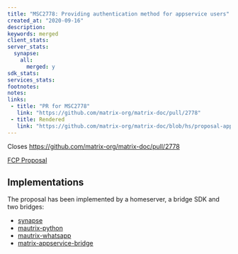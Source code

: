 ```yaml
---
title: "MSC2778: Providing authentication method for appservice users"
created_at: "2020-09-16"
description:
keywords: merged
client_stats:
server_stats:
  synapse:
    all:
      merged: y
sdk_stats:
services_stats:
footnotes:
notes:
links:
 - title: "PR for MSC2778"
   link: "https://github.com/matrix-org/matrix-doc/pull/2778"
 - title: Rendered
   link: "https://github.com/matrix-org/matrix-doc/blob/hs/proposal-appservice-login/proposals/2778-appservice-login.md"
---
```


Closes https://github.com/matrix-org/matrix-doc/pull/2778

[FCP Proposal](https://github.com/matrix-org/matrix-doc/pull/2778#issuecomment-829331633)


## Implementations

The proposal has been implemented by a homeserver, a bridge SDK and two bridges:

- [synapse](https://github.com/matrix-org/synapse/pull/8320)
- [mautrix-python](https://github.com/tulir/mautrix-python/commit/12d7c48ca7c15fd3ff61608369af1cf69e289aeb)
- [mautrix-whatsapp](https://github.com/tulir/mautrix-whatsapp/commit/ead8a869c84d07fadc7cfcf3d522452c99faaa36)
- [matrix-appservice-bridge](https://github.com/matrix-org/matrix-appservice-bridge/pull/231/files#diff-5e93f1b51d50a44fcf0ca46ea1793c1cR851-R864)

